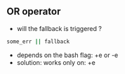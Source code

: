 OR operator
----
- will the fallback is triggered ?

```bash
some_err || fallback
```

- depends on the bash flag: +e or -e
- solution: works only on: +e
